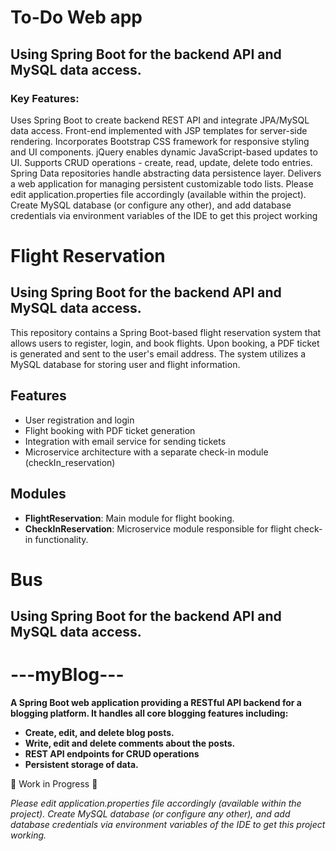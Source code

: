 <h1>To-Do Web app</h1>
<h2>
Using Spring Boot for the backend API and MySQL data access.</h2>
<h3>Key Features:</h3>

<spam>
Uses Spring Boot to create backend REST API and integrate JPA/MySQL data access.
Front-end implemented with JSP templates for server-side rendering.
Incorporates Bootstrap CSS framework for responsive styling and UI components.
jQuery enables dynamic JavaScript-based updates to UI.
Supports CRUD operations - create, read, update, delete todo entries.
Spring Data repositories handle abstracting data persistence layer.
Delivers a web application for managing persistent customizable todo lists.
Please edit application.properties file accordingly (available within the project). Create MySQL database (or configure any other), and add database credentials via environment variables of the IDE to get this project working

</spam>
<h1>Flight Reservation</h1>
<h2>
Using Spring Boot for the backend API and MySQL data access.</h2>
This repository contains a Spring Boot-based flight reservation system that allows users to register, login, and book flights. Upon booking, a PDF ticket is generated and sent to the user's email address. The system utilizes a MySQL database for storing user and flight information.

## Features
- User registration and login
- Flight booking with PDF ticket generation
- Integration with email service for sending tickets
- Microservice architecture with a separate check-in module (checkIn_reservation)

## Modules
- **FlightReservation**: Main module for flight booking.
- **CheckInReservation**: Microservice module responsible for flight check-in functionality.
   

<h1>Bus</h1>
<h2>
Using Spring Boot for the backend API and MySQL data access.</h2>

<h1>---myBlog---</h1>

<strong>
A Spring Boot web application providing a RESTful API backend for a blogging platform. It handles all core blogging features including:
  
- Create, edit, and delete blog posts.
- Write, edit and delete comments about the posts.
- REST API endpoints for CRUD operations
- Persistent storage of data.
</strong>

🚧 Work in Progress 🚧

_Please edit application.properties file accordingly (available within the project). Create MySQL database (or configure any other), and add database credentials via environment variables of the IDE to get this project working._

